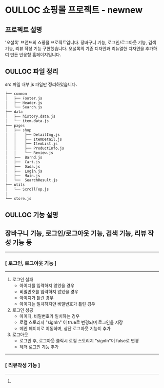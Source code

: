 # OULLOC 쇼핑몰 프로젝트 - newnew

## 프로젝트 설명

'오설록' 브랜드의 쇼핑몰 프로젝트입니다.
장바구니 기능, 로그인/로그아웃 기능, 검색 기능, 리뷰 작성 기능 구현했습니다.
오설록의 기존 디자인과 리뉴얼한 디자인을 추가하여 만든 반응형 홈페이지입니다.

## OULLOC 파일 정리

src 파일 내부 js 파일만 정리하였습니다.

```bash
├── common
│   ├── Footer.js
│   ├── Header.js
│   └── Search.js
├── data
│   ├── history.data.js
│   └── item.data.js
├── pages
│   ├── shop
│   │    ├── DetailImg.js
│   │    ├── ItemDetail.js
│   │    ├── ItemList.js
│   │    ├── ProductInfo.js
│   │    └── Review.js
│   ├──  Barnd.js
│   ├──  Cart.js
│   ├──  Dada.js
│   ├──  Login.js
│   ├──  Main.js
│   └──  SearchResult.js
├── utils
│   └── ScrollTop.js
│
└── store.js

```

## OULLOC 기능 설명

## 장바구니 기능, 로그인/로그아웃 기능, 검색 기능, 리뷰 작성 기능 등

---

### [ 로그인, 로그아웃 기능 ]

---

1. 로그인 실패
   - 아이디를 입력하지 않았을 경우
   - 비밀번호를 입력하지 않았을 경우
   - 아이디가 틀린 경우
   - 아이디는 일치하지만 비밀번호가 틀린 경우
2. 로그인 성공
   - 아이디, 비밀번호가 일치하는 경우
   - 로컬 스토리지 "signIn" 이 true로 변경되며 로그인을 저장
   - 메인 페이지로 이동하며, 상단 로그아웃 기능이 추가
3. 로그아웃
   - 로그인 후, 로그아웃 클릭시 로컬 스토리지 "signIn"이 false로 변경
   - 헤더 로그인 기능 추가

---

### [ 리뷰작성 기능 ]

---

1.

